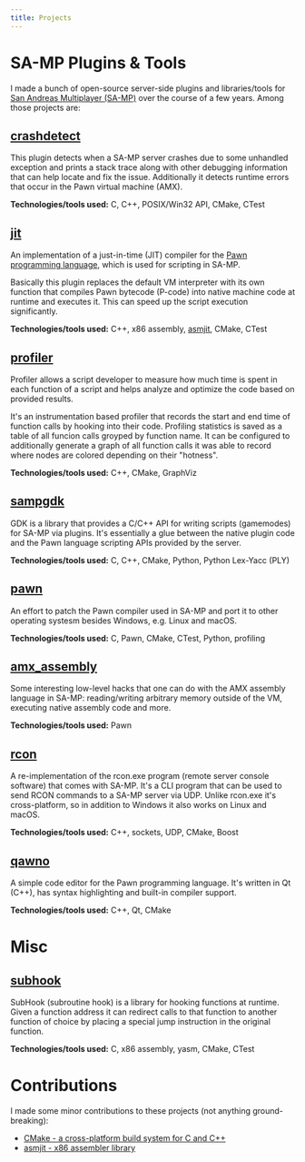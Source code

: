 ```yaml
---
title: Projects
---
```


# SA-MP Plugins & Tools

I made a bunch of open-source server-side plugins and libraries/tools for [San Andreas Multiplayer (SA-MP)](https://www.sa-mp.com) over the course of a few years. Among those projects are:

## [crashdetect](https://github.com/Zeex/samp-plugin-crashdetect)

This plugin detects when a SA-MP server crashes due to some unhandled exception and prints a stack trace along with other debugging information that can help locate and fix the issue. Additionally it detects runtime errors that occur in the Pawn virtual machine (AMX).

**Technologies/tools used:** C, C++, POSIX/Win32 API, CMake, CTest

## [jit](https://github.com/Zeex/samp-plugin-jit)

An implementation of a just-in-time (JIT) compiler for the [Pawn programming language](https://www.compuphase.com/pawn/pawn.htm), which is used for scripting in SA-MP. 

Basically this plugin replaces the default VM interpreter with its own function that compiles Pawn bytecode (P-code) into native machine code at runtime and executes it. This can speed up the script execution significantly.

**Technologies/tools used:** C++, x86 assembly, [asmjit](https://github.com/asmjit/asmjit), CMake, CTest

## [profiler](https://github.com/Zeex/samp-plugin-profiler)

Profiler allows a script developer to measure how much time is spent in each function of a script and helps analyze and optimize the code based on provided results. 

It's an instrumentation based profiler that records the start and end time of function calls by hooking into their code. Profiling statistics is saved as a table of all funcion calls groyped by function name. It can be configured to additionally  generate a graph of all function calls it was able to record where nodes are colored depending on their "hotness".

**Technologies/tools used:** C++, CMake, GraphViz

## [sampgdk](https://github.com/Zeex/sampgdk)

GDK is a library that provides a C/C++ API for writing scripts (gamemodes) for SA-MP via plugins. It's essentially a glue between the native plugin code and the Pawn language scripting APIs provided by the server.

**Technologies/tools used:** C, C++, CMake, Python, Python Lex-Yacc (PLY)

## [pawn](https://github.com/pawn-lang/compiler)

An effort to patch the Pawn compiler used in SA-MP and port it to other operating systesm besides Windows, e.g. Linux and macOS. 

**Technologies/tools used:** C, Pawn, CMake, CTest, Python, profiling

## [amx_assembly](https://github.com/Zeex/amx_assembly)

Some interesting low-level hacks that one can do with the AMX assembly language in SA-MP: reading/writing arbitrary memory outside of the VM, executing native assembly code and more.

**Technologies/tools used:** Pawn

## [rcon](https://github.com/Zeex/samp-rcon)

A re-implementation of the rcon.exe program (remote server console software) that comes with SA-MP. It's a CLI program that can be used to send RCON commands to a SA-MP server via UDP. Unlike rcon.exe it's cross-platform, so in addition to Windows it also works on Linux and macOS.

**Technologies/tools used:** C++, sockets, UDP, CMake, Boost

## [qawno](https://github.com/Zeex/qawno)

A simple code editor for the Pawn programming language. It's written in Qt (C++), has syntax highlighting and built-in compiler support.

**Technologies/tools used:** C++, Qt, CMake

# Misc

## [subhook](https://github.com/Zeex/subhook)

SubHook (subroutine hook) is a library for hooking functions at runtime. Given a function address it can redirect calls to that function to another function of choice by placing a special jump instruction in the original function.

**Technologies/tools used:** C, x86 assembly, yasm, CMake, CTest

# Contributions

I made some minor contributions to these projects (not anything ground-breaking):

* [CMake - a cross-platform build system for C and C++](https://github.com/Kitware/CMake)
* [asmjit - x86 assembler library](https://github.com/asmjit/asmjit)
